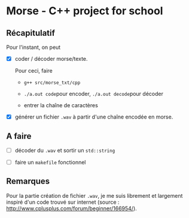 # Morse - C++ project for school

## Récapitulatif

Pour l'instant, on peut

- [x] coder / décoder morse/texte.

  Pour ceci, faire 
  
  - `g++ src/morse_txt/cpp`
  
  - `./a.out code`pour encoder, `./a.out decode`pour décoder
  
  - entrer la chaîne de caractères
  
- [x] générer un fichier `.wav` à partir d'une chaîne encodée en morse.

## A faire

- [ ] décoder du `.wav` et sortir un `std::string`

- [ ] faire un `makefile` fonctionnel

## Remarques

Pour la partie création de fichier `.wav`, je me suis librement et largement inspiré d'un code trouvé sur internet (source : http://www.cplusplus.com/forum/beginner/166954/).
